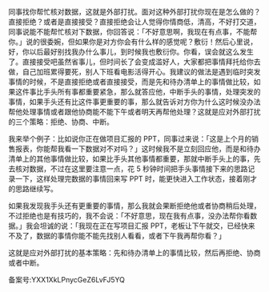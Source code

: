 同事找你帮忙核对数据，这就是外部打扰。面对这种外部打扰你现在是怎么做的？直接拒绝？或者是直接接受？直接拒绝会让人觉得你情商低，清高，不好打交道，同事说能不能帮忙核对下数据，你回答说：「不好意思啊，我现在有点事，不能帮你。」说的很委婉，但如果你是对方你会有什么样的感觉呢？敷衍！然后心里说，好，你以后最好别找我办什么事儿，到时候我也敷衍你。你看，误会就这么发生了。直接接受吧虽然省事儿，但时间长了会变成滥好人，大家都把事情拜托给你去做，自己加班累得要死，别人下班看电影活得开心。我建议的做法是遇到临时突发事情的时候，不是直接拒绝或者直接接受，而是先和待办清单上的事情做比较，如果这件事比手头所有事都重要紧急，那么就答应他，中断手头的事情，处理突发的事情，如果手头还有比这件事更重要的事，那么就告诉对方你为什么这时候没办法帮他处理事情或者跟他协商能不能下午或者明天再帮他处理？这就是应对外部打扰的三个策略：拒绝、协商、中断。

我来举个例子：比如说你正在做项目汇报的 PPT，同事过来说：「这是上个月的销售报表，你能帮我看一下数据对不对吗？」这时候我不是立刻回应他，而是和待办清单上的其他事情做比较，如果比手头其他事情都重要，那就中断手头上的事，先去核对数据，不过在这里要注意一点，花 5 秒钟时间把手头事情接下来的思路记录一下，这样处理完数据的事情回来写 PPT 时，能更快进入工作状态，接着刚才的思路继续写。

如果我发现我手头还有更重要的事情，那么我就会果断拒绝他或者协商稍后处理，不过拒绝也是有技巧的，我不会说：「不好意思，现在我有点事，没办法帮你看数据。」我会坦诚的说：「我现在正在写项目汇报 PPT，老板让下午就交，已经快来不及了，数据的事情你能不能先找别人看看，或者下午我再帮你看？」

这就是应对外部打扰的基本策略：先和待办清单上的事情比较，然后再拒绝、协商或者中断。

备案号:YXX1XkLPnycGeZ6LvFJ5YQ